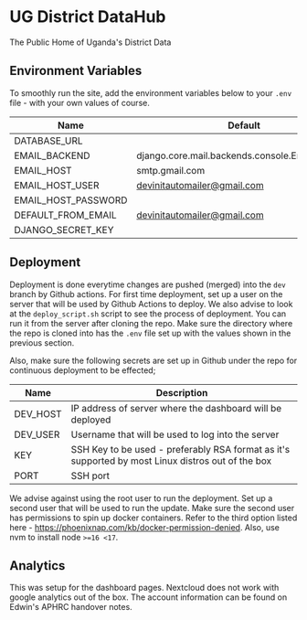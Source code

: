 # UG District DataHub
The Public Home of Uganda's District Data

## Environment Variables

To smoothly run the site, add the environment variables below to your `.env` file - with your own values of course.

| Name         | Default     |
|--------------|-----------|
| DATABASE_URL |       |
| EMAIL_BACKEND| django.core.mail.backends.console.EmailBackend  |
| EMAIL_HOST | smtp.gmail.com |
| EMAIL_HOST_USER | devinitautomailer@gmail.com |
| EMAIL_HOST_PASSWORD |                  |
| DEFAULT_FROM_EMAIL | devinitautomailer@gmail.com |
| DJANGO_SECRET_KEY |                   |

## Deployment

Deployment is done everytime changes are pushed (merged) into the `dev` branch by Github actions.
For first time deployment, set up a user on the server that will be used by Github Actions to deploy. We also advise to look at the `deploy_script.sh` script to see the process of deployment. You can run it from the server after cloning the repo. Make sure the directory where the repo is cloned into has the `.env` file set up with the values shown in the previous section. 

Also, make sure the following secrets are set up in Github under the repo for continuous deployment to be effected;

| Name         | Description     |
|--------------|-----------|
| DEV_HOST | IP address of server where the dashboard will be deployed |
| DEV_USER| Username that will be used to log into the server |
| KEY | SSH Key to be used - preferably RSA format as it's supported by most Linux distros out of the box |
| PORT | SSH port |

We advise against using the root user to run the deployment. Set up a second user that will be used to run the update. Make sure the second user has permissions to spin up docker containers. Refer to the third option listed here - https://phoenixnap.com/kb/docker-permission-denied. Also, use nvm to install node `>=16 <17`.

## Analytics
This was setup for the dashboard pages. Nextcloud does not work with google analytics out of the box. The account information can be found on Edwin's APHRC handover notes.
